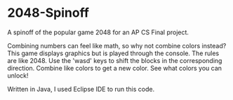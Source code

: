 # 2048-Spinoff
A spinoff of the popular game 2048 for an AP CS Final project.

Combining numbers can feel like math, so why not combine colors instead? This game displays graphics but is played through the console. 
The rules are like 2048. Use the 'wasd' keys to shift the blocks in the corresponding direction. Combine like colors to get a new color.
See what colors you can unlock!

Written in Java, I used Eclipse IDE to run this code.
